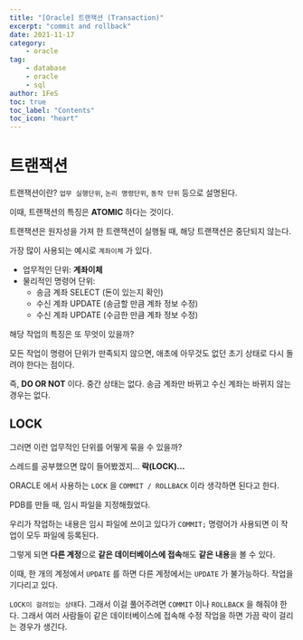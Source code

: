 ```yaml
---
title: "[Oracle] 트랜잭션 (Transaction)"
excerpt: "commit and rollback"
date: 2021-11-17
category:
    - oracle
tag:
    - database
    - oracle
    - sql
author: 1FeS
toc: true
toc_label: "Contents"
toc_icon: "heart"
---
```


# 트랜잭션

트랜잭션이란? `업무 실행단위`, `논리 명령단위`, `동작 단위` 등으로 설명된다.

이때, 트랜잭션의 특징은 **ATOMIC** 하다는 것이다.

트랜잭션은 원자성을 가져 한 트랜잭션이 실행될 때, 해당 트랜잭션은 중단되지 않는다.

가장 많이 사용되는 예시로 `계좌이체` 가 있다.

- 업무적인 단위: **계좌이체**
- 물리적인 명령어 단위:
  - 송금 계좌 SELECT (돈이 있는지 확인)
  - 수신 계좌 UPDATE (송금할 만큼 계좌 정보 수정)
  - 수신 계좌 UPDATE (수금한 만큼 계좌 정보 수정)

해당 작업의 특징은 또 무엇이 있을까?

모든 작업이 명령어 단위가 만족되지 않으면, 애초에 아무것도 없던 초기 상태로 다시 돌려야 한다는 점이다.

즉, **DO OR NOT** 이다. 중간 상태는 없다. 송금 계좌만 바뀌고 수신 계좌는 바뀌지 않는 경우는 없다.

## LOCK

그러면 이런 업무적인 단위를 어떻게 묶을 수 있을까?

스레드를 공부했으면 많이 들어봤겠지... **락(LOCK)...**

ORACLE 에서 사용하는 `LOCK` 을 `COMMIT / ROLLBACK` 이라 생각하면 된다고 한다.

PDB를 만들 때, 임시 파일을 지정해줬었다.

우리가 작업하는 내용은 임시 파일에 쓰이고 있다가 `COMMIT;` 명령어가 사용되면 이 작업이 모두 파일에 등록된다.

그렇게 되면 **다른 계정**으로 **같은 데이터베이스에 접속**해도 **같은 내용**을 볼 수 있다.

이때, 한 개의 계정에서 `UPDATE` 를 하면 다른 계정에서는 `UPDATE` 가 불가능하다. 작업을 기다리고 있다.

`LOCK이 걸려있는 상태`다. 그래서 이걸 풀어주려면 `COMMIT` 이나 `ROLLBACK` 을 해줘야 한다. 그래서 여러 사람들이 같은 데이터베이스에 접속해 수정 작업을 하면 가끔 락이 걸리는 경우가 생긴다.